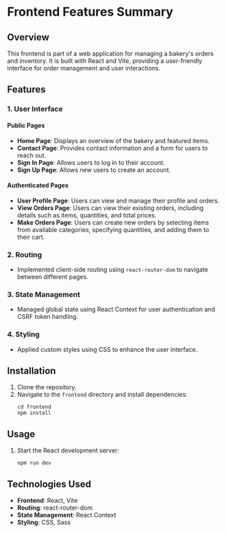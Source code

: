 # Frontend Features Summary

## Overview
This frontend is part of a web application for managing a bakery's orders and inventory. It is built with React and Vite, providing a user-friendly interface for order management and user interactions.

## Features

### 1. User Interface
#### Public Pages
- **Home Page**: Displays an overview of the bakery and featured items.
- **Contact Page**: Provides contact information and a form for users to reach out.
- **Sign In Page**: Allows users to log in to their account.
- **Sign Up Page**: Allows new users to create an account.
#### Authenticated Pages
- **User Profile Page**: Users can view and manage their profile and orders.
- **View Orders Page**: Users can view their existing orders, including details such as items, quantities, and total prices.
- **Make Orders Page**: Users can create new orders by selecting items from available categories, specifying quantities, and adding them to their cart.

### 2. Routing
- Implemented client-side routing using `react-router-dom` to navigate between different pages.

### 3. State Management
- Managed global state using React Context for user authentication and CSRF token handling.

### 4. Styling
- Applied custom styles using CSS to enhance the user interface.


## Installation
1. Clone the repository.
2. Navigate to the `frontend` directory and install dependencies:
   ```
   cd frontend
   npm install
   ```
## Usage
1. Start the React development server:
   ```
   npm run dev
   ```

## Technologies Used
- **Frontend**: React, Vite
- **Routing**: react-router-dom
- **State Management**: React Context
- **Styling**: CSS, Sass